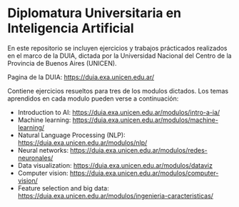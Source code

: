 # Diplomatura Universitaria en Inteligencia Artificial

En este repositorio se incluyen ejercicios y trabajos prácticados realizados en el marco de la DUIA, dictada por la Universidad Nacional del Centro de la Provincia de Buenos Aires (UNICEN).

Pagina de la DUIA: https://duia.exa.unicen.edu.ar/

Contiene ejercicios resueltos para tres de los modulos dictados. Los temas aprendidos en cada modulo pueden verse a continuación:
- Introduction to AI: https://duia.exa.unicen.edu.ar/modulos/intro-a-ia/
- Machine learning: https://duia.exa.unicen.edu.ar/modulos/machine-learning/
- Natural Language Processing (NLP): https://duia.exa.unicen.edu.ar/modulos/nlp/
- Neural networks: https://duia.exa.unicen.edu.ar/modulos/redes-neuronales/
- Data visualization: https://duia.exa.unicen.edu.ar/modulos/dataviz
- Computer vision: https://duia.exa.unicen.edu.ar/modulos/computer-vision/
- Feature selection and big data: https://duia.exa.unicen.edu.ar/modulos/ingenieria-caracteristicas/
